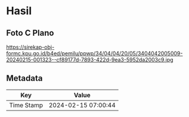 # Hasil

## Foto C Plano

https://sirekap-obj-formc.kpu.go.id/b4ed/pemilu/ppwp/34/04/04/20/05/3404042005009-20240215-001323--cf89177d-7893-422d-9ea3-5952da2003c9.jpg


## Metadata

| Key        | Value               |
| ---------- | ------------------- |
| Time Stamp | 2024-02-15 07:00:44 |



